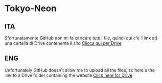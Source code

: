 # Tokyo-Neon
## ITA
Sfortunatamente GitHub non mi fa caricare tutti i file, quindi qui c'è il link ad una cartella di Drive contenente il sito
[Clicca qui per Drive](https://drive.google.com/drive/folders/1UHMEVgxtoqGGMTVlIVzB8PBJH7L35eCp?usp=sharing)
## ENG
Unfortunately GitHub doesn't allow me to upload all the files, so here's the link to a Drive folder containing the website
[Click here for Drive](https://drive.google.com/drive/folders/1UHMEVgxtoqGGMTVlIVzB8PBJH7L35eCp?usp=sharing)
